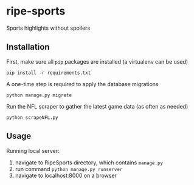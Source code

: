 # ripe-sports
Sports highlights without spoilers

## Installation

First, make sure all `pip` packages are installed (a virtualenv can be used)

```pip install -r requirements.txt```

A one-time step is required to apply the database migrations

```python manage.py migrate```

Run the NFL scraper to gather the latest game data (as often as needed)

```python scrapeNFL.py```

## Usage

Running local server:
1) navigate to RipeSports directory, which contains `manage.py`
2) run command `python manage.py runserver`
3) navigate to localhost:8000 on a browser
